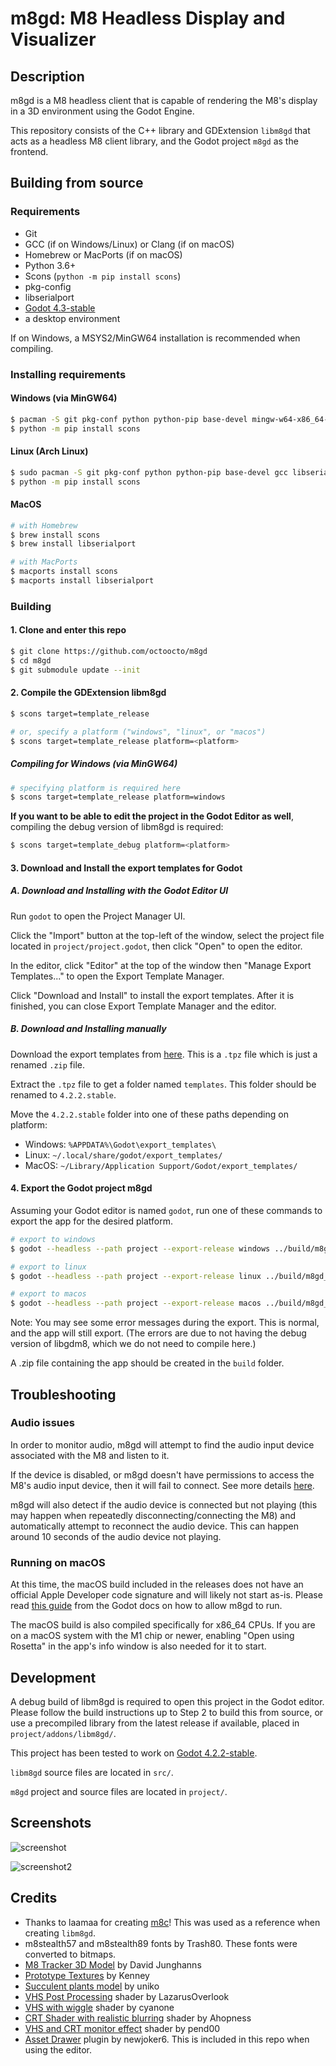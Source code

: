 
# m8gd: M8 Headless Display and Visualizer

## Description

m8gd is a M8 headless client that is capable of rendering the M8's display in a 3D environment using the Godot Engine.

This repository consists of the C++ library and GDExtension `libm8gd` that acts as a headless M8 client library, and the Godot project `m8gd` as the frontend.

## Building from source

### Requirements

- Git
- GCC (if on Windows/Linux) or Clang (if on macOS)
- Homebrew or MacPorts (if on macOS)
- Python 3.6+
- Scons (`python -m pip install scons`)
- pkg-config
- libserialport
- [Godot 4.3-stable](https://godotengine.org/download/archive/4.3-stable/)
- a desktop environment

If on Windows, a MSYS2/MinGW64 installation is recommended when compiling.

### Installing requirements

#### Windows (via MinGW64)

```bash
$ pacman -S git pkg-conf python python-pip base-devel mingw-w64-x86_64-gcc mingw-w64-x86_64-libserialport
$ python -m pip install scons
```

#### Linux (Arch Linux)

```bash
$ sudo pacman -S git pkg-conf python python-pip base-devel gcc libserialport
$ python -m pip install scons
```

#### MacOS

```bash
# with Homebrew
$ brew install scons
$ brew install libserialport

# with MacPorts
$ macports install scons
$ macports install libserialport
```

### Building

#### 1. Clone and enter this repo
```bash
$ git clone https://github.com/octoocto/m8gd
$ cd m8gd
$ git submodule update --init
```

#### 2. Compile the GDExtension libm8gd
```bash
$ scons target=template_release

# or, specify a platform ("windows", "linux", or "macos")
$ scons target=template_release platform=<platform>
```
##### Compiling for Windows (via MinGW64)
```bash
# specifying platform is required here
$ scons target=template_release platform=windows
```

__If you want to be able to edit the project in the Godot Editor as well__,
compiling the debug version of libm8gd is required:
```bash
$ scons target=template_debug platform=<platform>
```

#### 3. Download and Install the export templates for Godot

##### A. Download and Installing with the Godot Editor UI

Run `godot` to open the Project Manager UI.

Click the "Import" button at the top-left of the window, select the project file located in `project/project.godot`, then click "Open" to open the editor.

In the editor, click "Editor" at the top of the window then "Manage Export Templates..." to open the Export Template Manager.

Click "Download and Install" to install the export templates. After it is finished, you can close Export Template Manager and the editor.

##### B. Download and Installing manually

Download the export templates from [here](https://github.com/godotengine/godot-builds/releases/download/4.3-stable/Godot_v4.3-stable_export_templates.tpz). This is a `.tpz` file which is just a renamed `.zip` file.

Extract the `.tpz` file to get a folder named `templates`. This folder should be renamed to `4.2.2.stable`.

Move the `4.2.2.stable` folder into one of these paths depending on platform:
- Windows: `%APPDATA%\Godot\export_templates\`
- Linux: `~/.local/share/godot/export_templates/`
- MacOS: `~/Library/Application Support/Godot/export_templates/`

#### 4. Export the Godot project m8gd

Assuming your Godot editor is named `godot`, run one of these commands to export the app for the desired platform.

```sh
# export to windows
$ godot --headless --path project --export-release windows ../build/m8gd_windows.zip

# export to linux
$ godot --headless --path project --export-release linux ../build/m8gd_linux.zip

# export to macos
$ godot --headless --path project --export-release macos ../build/m8gd_macos.zip
```

Note: You may see some error messages during the export. This is normal, and the app will still export.
(The errors are due to not having the debug version of libgdm8, which we do not need to compile here.)

A .zip file containing the app should be created in the `build` folder.

## Troubleshooting

### Audio issues

In order to monitor audio, m8gd will attempt to find the audio input device associated with the M8 and listen to it.

If the device is disabled, or m8gd doesn't have permissions to access the M8's audio input device, then it will fail to connect.
See more details [here](https://docs.godotengine.org/en/4.2/classes/class_projectsettings.html#class-projectsettings-property-audio-driver-enable-input).

m8gd will also detect if the audio device is connected but not playing (this may happen when repeatedly disconnecting/connecting the M8) and automatically attempt to reconnect the audio device. This can happen around 10 seconds of the audio device not playing.

### Running on macOS

At this time, the macOS build included in the releases does not have an official Apple Developer code signature and will likely not start as-is. Please read [this guide](https://docs.godotengine.org/en/stable/tutorials/export/running_on_macos.html#app-is-signed-including-ad-hoc-signatures-but-not-notarized) from the Godot docs on how to allow m8gd to run.

The macOS build is also compiled specifically for x86_64 CPUs. If you are on a macOS system with the M1 chip or newer, enabling "Open using Rosetta" in the app's info window is also needed for it to start.

## Development

A debug build of libm8gd is required to open this project in the Godot editor.
Please follow the build instructions up to Step 2 to build this from source, or use a precompiled library from the latest release if available, placed in `project/addons/libm8gd/`.

This project has been tested to work on [Godot 4.2.2-stable](https://godotengine.org/download/archive/4.2.2-stable/).

`libm8gd` source files are located in `src/`.

`m8gd` project and source files are located in `project/`.

## Screenshots

![screenshot](screenshot.png)

![screenshot2](screenshot2.png)

## Credits

- Thanks to laamaa for creating [m8c](https://github.com/laamaa/m8c)! This was used as a reference when creating `libm8gd`.
- m8stealth57 and m8stealth89 fonts by Trash80. These fonts were converted to bitmaps.
- [M8 Tracker 3D Model](https://sketchfab.com/3d-models/dirtywave-m8-tracker-05ba530f902e4474b0e01ae2750eec3c) by David Junghanns
- [Prototype Textures](https://kenney-assets.itch.io/prototype-textures) by Kenney
- [Succulent plants model](https://sketchfab.com/3d-models/succulent-plants-ea9a2df2a598410f9f63ba9380795f92) by uniko
- [VHS Post Processing](https://godotshaders.com/shader/vhs-post-processing/) shader by LazarusOverlook
- [VHS with wiggle](https://godotshaders.com/shader/vhs/) shader by cyanone
- [CRT Shader with realistic blurring](https://godotshaders.com/shader/crt-shader-with-realistic-blurring/) shader by Ahopness
- [VHS and CRT monitor effect](godotshaders.com/shader/VHS-and-CRT-monitor-effect) shader by pend00
- [Asset Drawer](https://github.com/newjoker6/Asset-Drawer) plugin by newjoker6. This is included in this repo when using the editor.